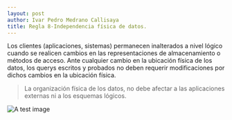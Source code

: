 ```yaml
---
layout: post
author: Ivar Pedro Medrano Callisaya
title: Regla 8-Independencia física de datos.
---
```


Los clientes (aplicaciones, sistemas) permanecen inalterados a nivel lógico cuando se realicen cambios en las representaciones de almacenamiento o métodos de acceso. Ante cualquier cambio en la ubicación física de los datos, los querys escritos y probados no deben requerir modificaciones por dichos cambios en la ubicación física.

> La organización física de los datos, no debe afectar a las aplicaciones externas ni a los esquemas lógicos.

![A test image](https://www.dataprix.com/files/uploads/2/UOCBBDD/IntroBBDD/UOC_OpenSource_Introduccion_a_las_bases_de_datos_html_5.png)
